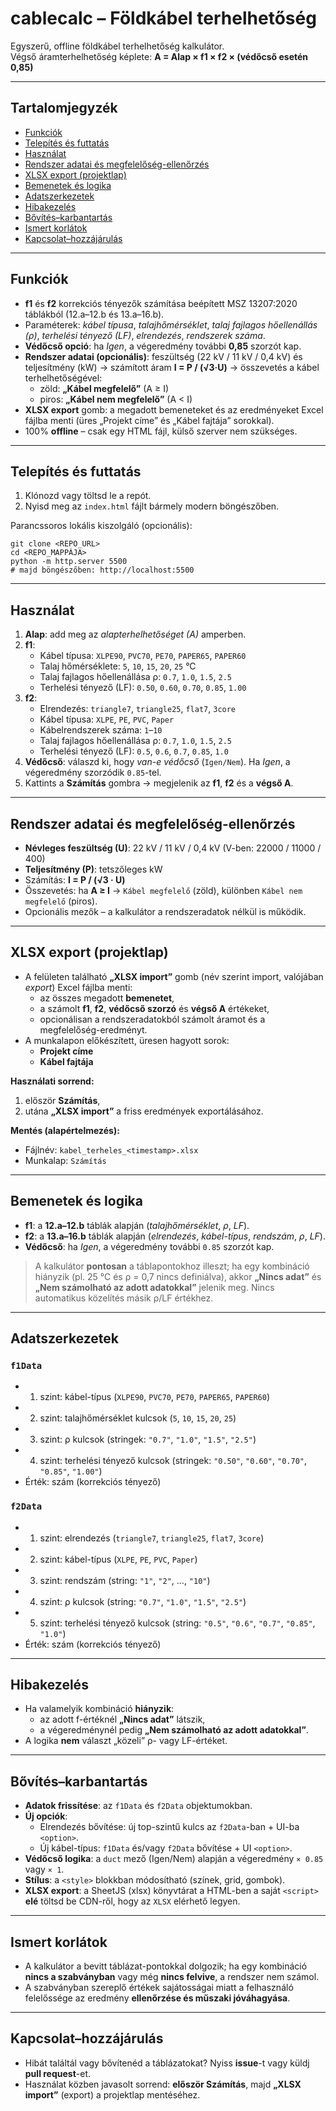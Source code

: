 # cablecalc – Földkábel terhelhetőség

Egyszerű, offline földkábel terhelhetőség kalkulátor.  
Végső áramterhelhetőség képlete: **A = Alap × f1 × f2 × (védőcső esetén 0,85)**

---

## Tartalomjegyzék

- [Funkciók](#funkciók)
- [Telepítés és futtatás](#telepítés-és-futtatás)
- [Használat](#használat)
- [Rendszer adatai és megfelelőség-ellenőrzés](#rendszer-adatai-és-megfelelőség-ellenőrzés)
- [XLSX export (projektlap)](#xlsx-export-projektlap)
- [Bemenetek és logika](#bemenetek-és-logika)
- [Adatszerkezetek](#adatszerkezetek)
- [Hibakezelés](#hibakezelés)
- [Bővítés–karbantartás](#bővítés–karbantartás)
- [Ismert korlátok](#ismert-korlátok)
- [Kapcsolat–hozzájárulás](#kapcsolat–hozzájárulás)

---

## Funkciók

- **f1** és **f2** korrekciós tényezők számítása beépített MSZ 13207:2020 táblákból (12.a–12.b és 13.a–16.b).
- Paraméterek: *kábel típusa*, *talajhőmérséklet*, *talaj fajlagos hőellenállás (ρ)*, *terhelési tényező (LF)*, *elrendezés*, *rendszerek száma*.
- **Védőcső opció**: ha *Igen*, a végeredmény további **0,85** szorzót kap.
- **Rendszer adatai (opcionális)**: feszültség (22 kV / 11 kV / 0,4 kV) és teljesítmény (kW) → számított áram **I = P / (√3·U)** → összevetés a kábel terhelhetőségével:
  - zöld: **„Kábel megfelelő”** (A ≥ I)
  - piros: **„Kábel nem megfelelő”** (A < I)
- **XLSX export** gomb: a megadott bemeneteket és az eredményeket Excel fájlba menti (üres „Projekt címe” és „Kábel fajtája” sorokkal).
- 100% **offline** – csak egy HTML fájl, külső szerver nem szükséges.

---

## Telepítés és futtatás

1) Klónozd vagy töltsd le a repót.  
2) Nyisd meg az `index.html` fájlt bármely modern böngészőben.

Parancssoros lokális kiszolgáló (opcionális):

    git clone <REPO_URL>
    cd <REPO_MAPPÁJA>
    python -m http.server 5500
    # majd böngészőben: http://localhost:5500

---

## Használat

1. **Alap**: add meg az *alapterhelhetőséget (A)* amperben.
2. **f1**:
   - Kábel típusa: `XLPE90`, `PVC70`, `PE70`, `PAPER65`, `PAPER60`
   - Talaj hőmérséklete: `5`, `10`, `15`, `20`, `25` °C
   - Talaj fajlagos hőellenállása ρ: `0.7`, `1.0`, `1.5`, `2.5`
   - Terhelési tényező (LF): `0.50`, `0.60`, `0.70`, `0.85`, `1.00`
3. **f2**:
   - Elrendezés: `triangle7`, `triangle25`, `flat7`, `3core`
   - Kábel típusa: `XLPE`, `PE`, `PVC`, `Paper`
   - Kábelrendszerek száma: `1`–`10`
   - Talaj fajlagos hőellenállása ρ: `0.7`, `1.0`, `1.5`, `2.5`
   - Terhelési tényező (LF): `0.5`, `0.6`, `0.7`, `0.85`, `1.0`
4. **Védőcső**: válaszd ki, hogy *van-e védőcső* (`Igen/Nem`). Ha *Igen*, a végeredmény szorzódik `0.85`-tel.
5. Kattints a **Számítás** gombra → megjelenik az **f1**, **f2** és a **végső A**.

---

## Rendszer adatai és megfelelőség-ellenőrzés

- **Névleges feszültség (U)**: 22 kV / 11 kV / 0,4 kV (V-ben: 22000 / 11000 / 400)
- **Teljesítmény (P)**: tetszőleges kW
- Számítás: **I = P / (√3 · U)**
- Összevetés: ha **A ≥ I** → `Kábel megfelelő` (zöld), különben `Kábel nem megfelelő` (piros).
- Opcionális mezők – a kalkulátor a rendszeradatok nélkül is működik.

---

## XLSX export (projektlap)

- A felületen található **„XLSX import”** gomb (név szerint import, valójában *export*) Excel fájlba menti:
  - az összes megadott **bemenetet**,
  - a számolt **f1**, **f2**, **védőcső szorzó** és **végső A** értékeket,
  - opcionálisan a rendszeradatokból számolt áramot és a megfelelőség-eredményt.
- A munkalapon előkészített, üresen hagyott sorok:
  - **Projekt címe**
  - **Kábel fajtája**

**Használati sorrend:**
1) először **Számítás**,  
2) utána **„XLSX import”** a friss eredmények exportálásához.

**Mentés (alapértelmezés):**
- Fájlnév: `kabel_terheles_<timestamp>.xlsx`
- Munkalap: `Számítás`

---

## Bemenetek és logika

- **f1**: a **12.a–12.b** táblák alapján (*talajhőmérséklet*, *ρ*, *LF*).
- **f2**: a **13.a–16.b** táblák alapján (*elrendezés*, *kábel-típus*, *rendszám*, *ρ*, *LF*).
- **Védőcső**: ha *Igen*, a végeredmény további `0.85` szorzót kap.

> A kalkulátor **pontosan** a táblapontokhoz illeszt; ha egy kombináció hiányzik (pl. 25 °C és ρ = 0,7 nincs definiálva), akkor **„Nincs adat”** és **„Nem számolható az adott adatokkal”** jelenik meg. Nincs automatikus közelítés másik ρ/LF értékhez.

---

## Adatszerkezetek

### `f1Data`
- 1. szint: kábel-típus (`XLPE90`, `PVC70`, `PE70`, `PAPER65`, `PAPER60`)
- 2. szint: talajhőmérséklet kulcsok (`5`, `10`, `15`, `20`, `25`)
- 3. szint: ρ kulcsok (stringek: `"0.7"`, `"1.0"`, `"1.5"`, `"2.5"`)
- 4. szint: terhelési tényező kulcsok (stringek: `"0.50"`, `"0.60"`, `"0.70"`, `"0.85"`, `"1.00"`)
- Érték: szám (korrekciós tényező)

### `f2Data`
- 1. szint: elrendezés (`triangle7`, `triangle25`, `flat7`, `3core`)
- 2. szint: kábel-típus (`XLPE`, `PE`, `PVC`, `Paper`)
- 3. szint: rendszám (string: `"1"`, `"2"`, …, `"10"`)
- 4. szint: ρ kulcsok (string: `"0.7"`, `"1.0"`, `"1.5"`, `"2.5"`)
- 5. szint: terhelési tényező kulcsok (string: `"0.5"`, `"0.6"`, `"0.7"`, `"0.85"`, `"1.0"`)
- Érték: szám (korrekciós tényező)

---

## Hibakezelés

- Ha valamelyik kombináció **hiányzik**:
  - az adott f-értéknél **„Nincs adat”** látszik,
  - a végeredménynél pedig **„Nem számolható az adott adatokkal”**.
- A logika **nem** választ „közeli” ρ- vagy LF-értéket.

---

## Bővítés–karbantartás

- **Adatok frissítése**: az `f1Data` és `f2Data` objektumokban.
- **Új opciók**:
  - Elrendezés bővítése: új top-szintű kulcs az `f2Data`-ban + UI-ba `<option>`.
  - Új kábel-típus: `f1Data` és/vagy `f2Data` bővítése + UI `<option>`.
- **Védőcső logika**: a `duct` mező (Igen/Nem) alapján a végeredmény `× 0.85` vagy `× 1`.
- **Stílus**: a `<style>` blokkban módosítható (színek, grid, gombok).
- **XLSX export**: a SheetJS (xlsx) könyvtárat a HTML-ben a saját `<script>` **elé** töltsd be CDN-ről, hogy az `XLSX` elérhető legyen.

---

## Ismert korlátok

- A kalkulátor a bevitt táblázat-pontokkal dolgozik; ha egy kombináció **nincs a szabványban** vagy még **nincs felvive**, a rendszer nem számol.
- A szabványban szereplő értékek sajátosságai miatt a felhasználó felelőssége az eredmény **ellenőrzése és műszaki jóváhagyása**.

---

## Kapcsolat–hozzájárulás

- Hibát találtál vagy bővítenéd a táblázatokat? Nyiss **issue**-t vagy küldj **pull request**-et.
- Használat közben javasolt sorrend: **először Számítás**, majd **„XLSX import”** (export) a projektlap mentéséhez.
